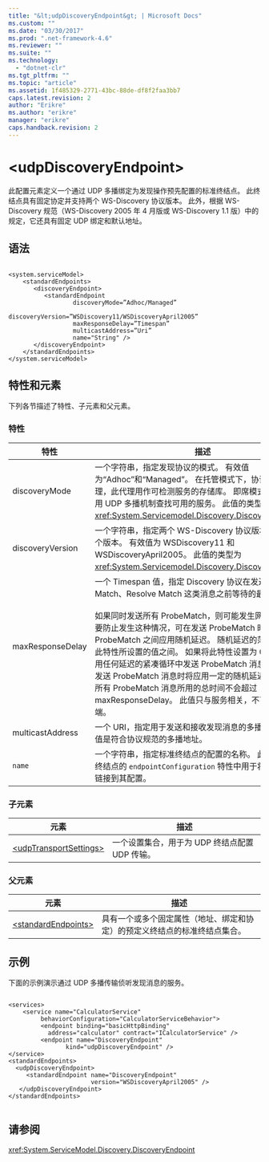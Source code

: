 ```yaml
---
title: "&lt;udpDiscoveryEndpoint&gt; | Microsoft Docs"
ms.custom: ""
ms.date: "03/30/2017"
ms.prod: ".net-framework-4.6"
ms.reviewer: ""
ms.suite: ""
ms.technology: 
  - "dotnet-clr"
ms.tgt_pltfrm: ""
ms.topic: "article"
ms.assetid: 1f485329-2771-43bc-88de-df8f2faa3bb7
caps.latest.revision: 2
author: "Erikre"
ms.author: "erikre"
manager: "erikre"
caps.handback.revision: 2
---
```

# &lt;udpDiscoveryEndpoint&gt;
此配置元素定义一个通过 UDP 多播绑定为发现操作预先配置的标准终结点。  此终结点具有固定协定并支持两个 WS\-Discovery 协议版本。  此外，根据 WS\-Discovery 规范（WS\-Discovery 2005 年 4 月版或 WS\-Discovery 1.1 版）中的规定，它还具有固定 UDP 绑定和默认地址。  
  
## 语法  
  
```  
  
<system.serviceModel>  
    <standardEndpoints>  
       <discoveryEndpoint>   
          <standardEndpoint  
                  discoveryMode=”Adhoc/Managed”  
                  discoveryVersion=”WSDiscovery11/WSDiscoveryApril2005”  
                  maxResponseDelay=”Timespan”  
                  multicastAddress=”Uri”   
                  name="String" />  
       </discoveryEndpoint>          
    </standardEndpoints>  
</system.serviceModel>  
```  
  
## 特性和元素  
 下列各节描述了特性、子元素和父元素。  
  
### 特性  
  
|特性|描述|  
|--------|--------|  
|discoveryMode|一个字符串，指定发现协议的模式。  有效值为“Adhoc”和“Managed”。  在托管模式下，协议依靠发现代理，此代理用作可检测服务的存储库。  即席模式要求协议使用 UDP 多播机制查找可用的服务。  此值的类型为 <xref:System.Servicemodel.Discovery.DiscoveryMode>。|  
|discoveryVersion|一个字符串，指定两个 WS\-Discovery 协议版本中的其中一个版本。  有效值为 WSDiscovery11 和 WSDiscoveryApril2005。  此值的类型为 <xref:System.Servicemodel.Discovery.DiscoveryVersion>。|  
|maxResponseDelay|一个 Timespan 值，指定 Discovery 协议在发送 Probe Match、Resolve Match 这类消息之前等待的最大延迟值。<br /><br /> 如果同时发送所有 ProbeMatch，则可能发生网络风暴。  若要防止发生这种情况，可在发送 ProbeMatch 时在各 ProbeMatch 之间应用随机延迟。  随机延迟的范围是从 0 到此特性所设置的值之间。  如果将此特性设置为 0，则在不使用任何延迟的紧凑循环中发送 ProbeMatch 消息。  否则，在发送 ProbeMatch 消息时将应用一定的随机延迟，以使发送所有 ProbeMatch 消息所用的总时间不会超过 maxResponseDelay。  此值只与服务相关，不可用于客户端。|  
|multicastAddress|一个 URI，指定用于发送和接收发现消息的多播地址。  默认值是符合协议规范的多播地址。|  
|`name`|一个字符串，指定标准终结点的配置的名称。  此名称在服务终结点的 `endpointConfiguration` 特性中用于将标准终结点链接到其配置。|  
  
### 子元素  
  
|元素|描述|  
|--------|--------|  
|[\<udpTransportSettings\>](../../../../../docs/framework/configure-apps/file-schema/wcf/udptransportsettings.md)|一个设置集合，用于为 UDP 终结点配置 UDP 传输。|  
  
### 父元素  
  
|元素|描述|  
|--------|--------|  
|[\<standardEndpoints\>](../../../../../docs/framework/configure-apps/file-schema/wcf/standardendpoints.md)|具有一个或多个固定属性（地址、绑定和协定）的预定义终结点的标准终结点集合。|  
  
## 示例  
 下面的示例演示通过 UDP 多播传输侦听发现消息的服务。  
  
```  
  
<services>  
    <service name="CalculatorService"  
         behaviorConfiguration="CalculatorServiceBehavior">  
         <endpoint binding="basicHttpBinding"   
           address="calculator" contract="ICalculatorService" />  
         <endpoint name="DiscoveryEndpoint"  
                kind="udpDiscoveryEndpoint" />  
</service>  
<standardEndpoints>  
  <udpDiscoveryEndpoint>  
     <standardEndpoint name="DiscoveryEndpoint"                         
                       version="WSDiscoveryApril2005" />  
   </udpDiscoveryEndpoint>  
</standardEndpoints>  
  
```  
  
## 请参阅  
 <xref:System.ServiceModel.Discovery.DiscoveryEndpoint>